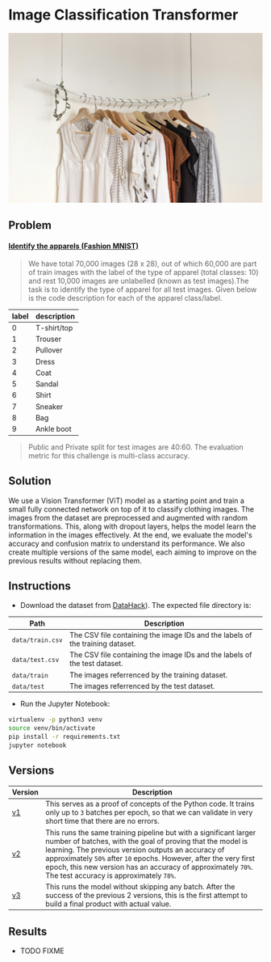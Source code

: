 # Image Classification Transformer

![wallpaper.jpg](wallpaper.jpg)

## Problem

#### [Identify the apparels (Fashion MNIST)](https://datahack.analyticsvidhya.com/contest/practice-problem-identify-the-apparels/download/test-file)

> We have total 70,000 images (28 x 28), out of which 60,000 are part of train images with the label of the type of apparel (total classes: 10) and rest 10,000 images are unlabelled (known as test images).The task is to identify the type of apparel for all test images. Given below is the code description for each of the apparel class/label.

|label|description|
|---|---|
|0|T-shirt/top|
|1|Trouser|
|2|Pullover|
|3|Dress|
|4|Coat|
|5|Sandal|
|6|Shirt|
|7|Sneaker|
|8|Bag|
|9|Ankle boot|

> Public and Private split for test images are 40:60.
> The evaluation metric for this challenge is multi-class accuracy.

## Solution

We use a Vision Transformer (ViT) model as a starting point and train a small fully connected network on top of it to classify clothing images. The images from the dataset are preprocessed and augmented with random transformations. This, along with dropout layers, helps the model learn the information in the images effectively. At the end, we evaluate the model's accuracy and confusion matrix to understand its performance. We also create multiple versions of the same model, each aiming to improve on the previous results without replacing them.

## Instructions

* Download the dataset from [DataHack](https://datahack.analyticsvidhya.com/contest/practice-problem-identify-the-apparels/download/test-file)). The expected file directory is:

|Path|Description|
|---|---|
|`data/train.csv`|The CSV file containing the image IDs and the labels of the training dataset.|
|`data/test.csv`|The CSV file containing the image IDs and the labels of the test dataset.|
|`data/train`|The images referrenced by the training dataset.|
|`data/test`|The images referrenced by the test dataset.|

* Run the Jupyter Notebook:

```bash
virtualenv -p python3 venv
source venv/bin/activate
pip install -r requirements.txt
jupyter notebook
```

## Versions

|Version|Description|
|---|---|
|[v1](./training_v1.ipynb)|This serves as a proof of concepts of the Python code. It trains only up to `3` batches per epoch, so that we can validate in very short time that there are no errors.|
|[v2](./training_v2.ipynb)|This runs the same training pipeline but with a significant larger number of batches, with the goal of proving that the model is learning. The previous version outputs an accuracy of approximately `50%` after `10` epochs. However, after the very first epoch, this new version has an accuracy of approximately `70%`. The test accuracy is approximately `78%`.|
|[v3](./training_v3.ipynb)|This runs the model without skipping any batch. After the success of the previous 2 versions, this is the first attempt to build a final product with actual value.|

## Results

* TODO FIXME